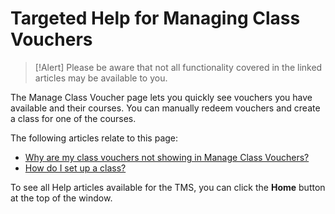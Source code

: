# Targeted Help for Managing Class Vouchers

> [!Alert] Please be aware that not all functionality covered in the linked articles may be available to you.

The Manage Class Voucher page lets you quickly see vouchers you have available and their courses. You can manually redeem vouchers and create a class for one of the courses.

The following articles relate to this page:

- [Why are my class vouchers not showing in Manage Class Vouchers?](../arvato-marketplace/faq-for-arvato-marketplace/vouchers-not-showing-in-manage-class-vouchers.md)
- [How do I set up a class?](../arvato-marketplace/fulfilling-marketplace-order/set-up-class.md)

To see all Help articles available for the TMS, you can click the **Home** button at the top of the window.